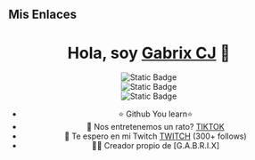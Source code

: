 ## Mis Enlaces
<div align="center">
<h1 align="center">Hola, soy <a href="https://linktr.ee/GabrixCJ">Gabrix CJ</a> 👋</h1>

<img alt="Static Badge" src="https://img.shields.io/badge/Gabrix-%C2%A1ENTRA%20A%20MI%20SERVER%20DE%20DISCORD!-purple">
<div https://discord.gg/UfDZ7Fn5Rz>
<img alt="Static Badge" src="https://img.shields.io/badge/Gabrix-%C2%A1ENTRA%20A%20MI%20TWITCH!-purple">
<div https://www.twitch.tv/gabrix_cj>
<img alt="Static Badge" src="https://img.shields.io/badge/Gabrix-%C2%A1SIGUEME%20EN%20GIT%20HUB!-BLACK">
<div https://github.com/Gabrix-G>




- ⭐ Github You learn⭐ 
- 🎥 Nos entretenemos un rato? [TIKTOK]([https://www.twitch.tv/gabrix_cj](https://www.tiktok.com/@gabalex.q)) 
- 🎥 Te espero en mi Twitch [TWITCH](https://www.twitch.tv/gabrix_cj) (300+ follows)
- 🧑‍🏫 Creador propio de [G.A.B.R.I.X]
<br>

